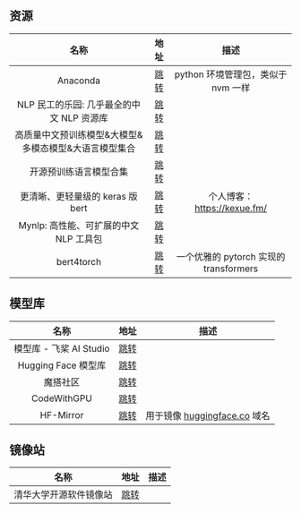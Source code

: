 ## 资源

|              名称              |                                     地址                                     |               描述               |
|:----------------------------:|:--------------------------------------------------------------------------:|:------------------------------:|
|           Anaconda           |        [跳转](https://mirrors.tuna.tsinghua.edu.cn/anaconda/archive/)        |    python 环境管理包，类似于 nvm 一样     |
|  NLP 民工的乐园: 几乎最全的中文 NLP 资源库  |               [跳转](https://github.com/fighting41love/funNLP)               |                                |
| 高质量中文预训练模型&大模型&多模态模型&大语言模型集合 | [跳转](https://github.com/lonePatient/awesome-pretrained-chinese-nlp-models) |                                |
|         开源预训练语言模型合集          |        [跳转](https://github.com/ZhuiyiTechnology/pretrained-models)         |                                |
|    更清晰、更轻量级的 keras 版 bert    |                 [跳转](https://github.com/bojone/bert4keras)                 |     个人博客：https://kexue.fm/     |
|  Mynlp: 高性能、可扩展的中文 NLP 工具包   |                   [跳转](https://github.com/mayabot/mynlp)                   |                                |
|          bert4torch          |               [跳转](https://github.com/Tongjilibo/bert4torch)               | 一个优雅的 pytorch 实现的 transformers |

## 模型库

|         名称         |                        地址                         |                        描述                         |
|:------------------:|:-------------------------------------------------:|:-------------------------------------------------:|
| 模型库 - 飞桨 AI Studio |  [跳转](https://aistudio.baidu.com/modelsoverview)  |                                                   |
|  Hugging Face 模型库  | [跳转](https://huggingface.co/models?sort=trending) |                                                   |
|        魔搭社区        |           [跳转](https://modelscope.cn/)            |                                                   |
|    CodeWithGPU     |        [跳转](https://www.codewithgpu.com/)         |                                                   |
|     HF-Mirror      |           [跳转](https://hf-mirror.com/)            | 用于镜像 [huggingface.co](https://huggingface.co/) 域名 |

## 镜像站

|     名称      |                     地址                      | 描述 |
|:-----------:|:-------------------------------------------:|:--:|
| 清华大学开源软件镜像站 | [跳转](https://mirrors.tuna.tsinghua.edu.cn/) |    |
